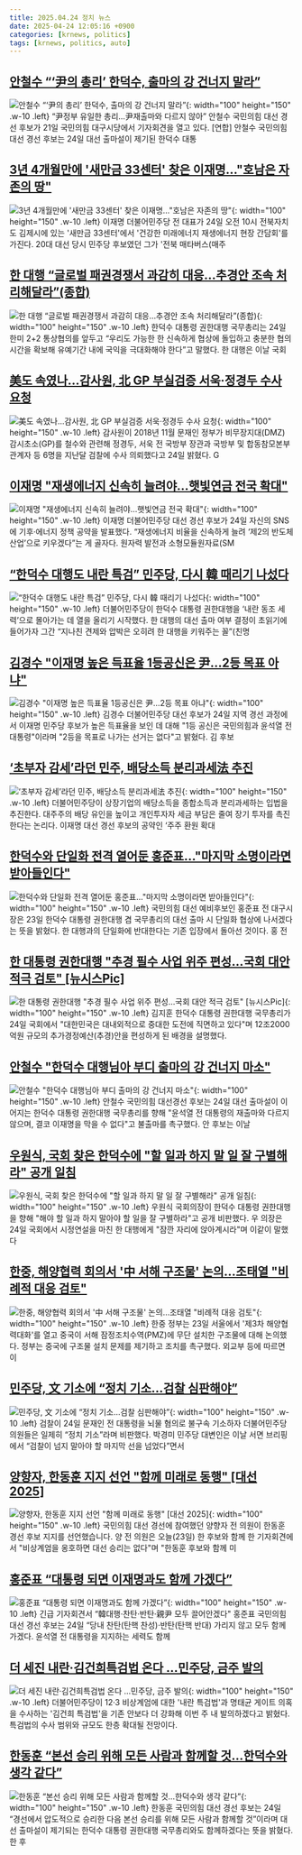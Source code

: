 ```yaml
---
title: 2025.04.24 정치 뉴스
date: 2025-04-24 12:05:16 +0900
categories: [krnews, politics]
tags: [krnews, politics, auto]
---
```

## [안철수 “‘尹의 총리’ 한덕수, 출마의 강 건너지 말라”](https://n.news.naver.com/mnews/article/016/0002461834)

![안철수 “‘尹의 총리’ 한덕수, 출마의 강 건너지 말라”](https://mimgnews.pstatic.net/image/origin/016/2025/04/24/2461834.jpg?type=nf220_150){: width="100" height="150" .w-10 .left}
“尹정부 유일한 총리…尹재출마와 다르지 않아” 안철수 국민의힘 대선 경선 후보가 21일 국민의힘 대구시당에서 기자회견을 열고 있다. [연합] 안철수 국민의힘 대선 경선 후보는 24일 대선 출마설이 제기된 한덕수 대통

## [3년 4개월만에 '새만금 33센터' 찾은 이재명…"호남은 자존의 땅"](https://n.news.naver.com/mnews/article/002/0002385212)

![3년 4개월만에 '새만금 33센터' 찾은 이재명…"호남은 자존의 땅"](https://mimgnews.pstatic.net/image/origin/002/2025/04/24/2385212.jpg?type=nf220_150){: width="100" height="150" .w-10 .left}
이재명 더불어민주당 전 대표가 24일 오전 10시 전북자치도 김제시에 있는 '새만금 33센터'에서 '건강한 미래에너지 재생에너지 현장 간담회'를 가진다. 20대 대선 당시 민주당 후보였던 그가 '전북 매타버스(매주

## [한 대행 “글로벌 패권경쟁서 과감히 대응…추경안 조속 처리해달라”(종합)](https://n.news.naver.com/mnews/article/018/0005995917)

![한 대행 “글로벌 패권경쟁서 과감히 대응…추경안 조속 처리해달라”(종합)](https://mimgnews.pstatic.net/image/origin/018/2025/04/24/5995917.jpg?type=nf220_150){: width="100" height="150" .w-10 .left}
한덕수 대통령 권한대행 국무총리는 24일 한미 2+2 통상협의를 앞두고 “우리도 가능한 한 신속하게 협상에 돌입하고 충분한 협의 시간을 확보해 유예기간 내에 국익을 극대화해야 한다”고 말했다. 한 대행은 이날 국회

## [美도 속였나…감사원, 北 GP 부실검증 서욱·정경두 수사 요청](https://n.news.naver.com/mnews/article/025/0003436410)

![美도 속였나…감사원, 北 GP 부실검증 서욱·정경두 수사 요청](https://mimgnews.pstatic.net/image/origin/025/2025/04/24/3436410.jpg?type=nf220_150){: width="100" height="150" .w-10 .left}
감사원이 2018년 11월 문재인 정부가 비무장지대(DMZ) 감시초소(GP)를 철수와 관련해 정경두, 서욱 전 국방부 장관과 국방부 및 합동참모본부 관계자 등 6명을 지난달 검찰에 수사 의뢰했다고 24일 밝혔다. G

## [이재명 "재생에너지 신속히 늘려야…햇빛연금 전국 확대"](https://n.news.naver.com/mnews/article/015/0005123379)

![이재명 "재생에너지 신속히 늘려야…햇빛연금 전국 확대"](https://mimgnews.pstatic.net/image/origin/015/2025/04/24/5123379.jpg?type=nf220_150){: width="100" height="150" .w-10 .left}
이재명 더불어민주당 대선 경선 후보가 24일 자신의 SNS에 기후·에너지 정책 공약을 발표했다. “재생에너지 비율을 신속하게 늘려 ‘제2의 반도체 산업’으로 키우겠다”는 게 골자다. 원자력 발전과 소형모듈원자료(SM

## [“한덕수 대행도 내란 특검” 민주당, 다시 韓 때리기 나섰다](https://n.news.naver.com/mnews/article/025/0003436150)

![“한덕수 대행도 내란 특검” 민주당, 다시 韓 때리기 나섰다](https://mimgnews.pstatic.net/image/origin/025/2025/04/23/3436150.jpg?type=nf220_150){: width="100" height="150" .w-10 .left}
더불어민주당이 한덕수 대통령 권한대행을 ‘내란 동조 세력’으로 몰아가는 데 열을 올리기 시작했다. 한 대행의 대선 출마 여부 결정이 초읽기에 들어가자 그간 “지나친 견제와 압박은 오히려 한 대행을 키워주는 꼴”(친명

## [김경수 "이재명 높은 득표율 1등공신은 尹…2등 목표 아냐"](https://n.news.naver.com/mnews/article/003/0013202917)

![김경수 "이재명 높은 득표율 1등공신은 尹…2등 목표 아냐"](https://mimgnews.pstatic.net/image/origin/003/2025/04/24/13202917.jpg?type=nf220_150){: width="100" height="150" .w-10 .left}
김경수 더불어민주당 대선 후보가 24일 지역 경선 과정에서 이재명 민주당 후보가 높은 득표율을 보인 데 대해 "1등 공신은 국민의힘과 윤석열 전 대통령"이라며 "2등을 목표로 나가는 선거는 없다"고 밝혔다. 김 후보

## [‘초부자 감세’라던 민주, 배당소득 분리과세法 추진](https://n.news.naver.com/mnews/article/366/0001071880)

![‘초부자 감세’라던 민주, 배당소득 분리과세法 추진](https://mimgnews.pstatic.net/image/origin/366/2025/04/24/1071880.jpg?type=nf220_150){: width="100" height="150" .w-10 .left}
더불어민주당이 상장기업의 배당소득을 종합소득과 분리과세하는 입법을 추진한다. 대주주의 배당 유인을 높이고 개인투자자 세금 부담은 줄여 장기 투자를 촉진한다는 논리다. 이재명 대선 경선 후보의 공약인 ‘주주 환원 확대

## [한덕수와 단일화 전격 열어둔 홍준표…"마지막 소명이라면 받아들인다"](https://n.news.naver.com/mnews/article/277/0005582674)

![한덕수와 단일화 전격 열어둔 홍준표…"마지막 소명이라면 받아들인다"](https://mimgnews.pstatic.net/image/origin/277/2025/04/23/5582674.jpg?type=nf220_150){: width="100" height="150" .w-10 .left}
국민의힘 대선 예비후보인 홍준표 전 대구시장은 23일 한덕수 대통령 권한대행 겸 국무총리의 대선 출마 시 단일화 협상에 나서겠다는 뜻을 밝혔다. 한 대행과의 단일화에 반대한다는 기존 입장에서 돌아선 것이다. 홍 전

## [한 대통령 권한대행 "추경 필수 사업 위주 편성…국회 대안 적극 검토" [뉴시스Pic]](https://n.news.naver.com/mnews/article/003/0013203415)

![한 대통령 권한대행 "추경 필수 사업 위주 편성…국회 대안 적극 검토" [뉴시스Pic]](https://mimgnews.pstatic.net/image/origin/003/2025/04/24/13203415.jpg?type=nf220_150){: width="100" height="150" .w-10 .left}
김지훈 한덕수 대통령 권한대행 국무총리가 24일 국회에서 "대한민국은 대내외적으로 중대한 도전에 직면하고 있다"며 12조2000억원 규모의 추가경정예산(추경)안을 편성하게 된 배경을 설명했다.

## [안철수 "한덕수 대행님아 부디 출마의 강 건너지 마소"](https://n.news.naver.com/mnews/article/421/0008211385)

![안철수 "한덕수 대행님아 부디 출마의 강 건너지 마소"](https://mimgnews.pstatic.net/image/origin/421/2025/04/24/8211385.jpg?type=nf220_150){: width="100" height="150" .w-10 .left}
안철수 국민의힘 대선경선 후보는 24일 대선 출마설이 이어지는 한덕수 대통령 권한대행 국무총리를 향해 "윤석열 전 대통령의 재출마와 다르지 않으며, 결코 이재명을 막을 수 없다"고 불출마를 촉구했다. 안 후보는 이날

## [우원식, 국회 찾은 한덕수에 "할 일과 하지 말 일 잘 구별해라" 공개 일침](https://n.news.naver.com/mnews/article/448/0000522972)

![우원식, 국회 찾은 한덕수에 "할 일과 하지 말 일 잘 구별해라" 공개 일침](https://mimgnews.pstatic.net/image/origin/448/2025/04/24/522972.jpg?type=nf220_150){: width="100" height="150" .w-10 .left}
우원식 국회의장이 한덕수 대통령 권한대행을 향해 "해야 할 일과 하지 말아야 할 일을 잘 구별하라"고 공개 비판했다. 우 의장은 24일 국회에서 시정연설을 마친 한 대행에게 "잠깐 자리에 앉아계시라"며 이같이 말했다

## [한중, 해양협력 회의서 '中 서해 구조물' 논의…조태열 "비례적 대응 검토"](https://n.news.naver.com/mnews/article/469/0000861177)

![한중, 해양협력 회의서 '中 서해 구조물' 논의…조태열 "비례적 대응 검토"](https://mimgnews.pstatic.net/image/origin/469/2025/04/23/861177.jpg?type=nf220_150){: width="100" height="150" .w-10 .left}
한중 정부는 23일 서울에서 '제3차 해양협력대화'를 열고 중국이 서해 잠정조치수역(PMZ)에 무단 설치한 구조물에 대해 논의했다. 정부는 중국에 구조물 설치 문제를 제기하고 조치를 촉구했다. 외교부 등에 따르면 이

## [민주당, 文 기소에 “정치 기소...검찰 심판해야”](https://n.news.naver.com/mnews/article/023/0003901399)

![민주당, 文 기소에 “정치 기소...검찰 심판해야”](https://mimgnews.pstatic.net/image/origin/023/2025/04/24/3901399.jpg?type=nf220_150){: width="100" height="150" .w-10 .left}
검찰이 24일 문재인 전 대통령을 뇌물 혐의로 불구속 기소하자 더불어민주당 의원들은 일제히 “정치 기소”라며 비판했다. 박경미 민주당 대변인은 이날 서면 브리핑에서 “검찰이 넘지 말아야 할 마지막 선을 넘었다”면서

## [양향자, 한동훈 지지 선언 "함께 미래로 동행" [대선 2025]](https://n.news.naver.com/mnews/article/374/0000436765)

![양향자, 한동훈 지지 선언 "함께 미래로 동행" [대선 2025]](https://mimgnews.pstatic.net/image/origin/374/2025/04/23/436765.jpg?type=nf220_150){: width="100" height="150" .w-10 .left}
국민의힘 대선 경선에 참여했던 양향자 전 의원이 한동훈 경선 후보 지지를 선언했습니다. 양 전 의원은 오늘(23일) 한 후보와 함께 한 기자회견에서 "비상계엄을 옹호하면 대선 승리는 없다"며 "한동훈 후보와 함께 미

## [홍준표 “대통령 되면 이재명과도 함께 가겠다”](https://n.news.naver.com/mnews/article/366/0001071871)

![홍준표 “대통령 되면 이재명과도 함께 가겠다”](https://mimgnews.pstatic.net/image/origin/366/2025/04/24/1071871.jpg?type=nf220_150){: width="100" height="150" .w-10 .left}
긴급 기자회견서 “韓대행·찬탄·반탄·親尹 모두 끌어안겠다" 홍준표 국민의힘 대선 경선 후보는 24일 “당내 찬탄(탄핵 찬성)·반탄(탄핵 반대) 가리지 않고 모두 함께 가겠다. 윤석열 전 대통령을 지지하는 세력도 함께

## [더 세진 내란·김건희특검법 온다 …민주당, 금주 발의](https://n.news.naver.com/mnews/article/119/0002948930)

![더 세진 내란·김건희특검법 온다 …민주당, 금주 발의](https://mimgnews.pstatic.net/image/origin/119/2025/04/24/2948930.jpg?type=nf220_150){: width="100" height="150" .w-10 .left}
더불어민주당이 12·3 비상계엄에 대한 '내란 특검법'과 명태균 게이트 의혹을 수사하는 '김건희 특검법'을 기존 안보다 더 강화해 이번 주 내 발의하겠다고 밝혔다. 특검법의 수사 범위와 규모도 한층 확대될 전망이다.

## [한동훈 “본선 승리 위해 모든 사람과 함께할 것…한덕수와 생각 같다”](https://n.news.naver.com/mnews/article/023/0003901380)

![한동훈 “본선 승리 위해 모든 사람과 함께할 것…한덕수와 생각 같다”](https://mimgnews.pstatic.net/image/origin/023/2025/04/24/3901380.jpg?type=nf220_150){: width="100" height="150" .w-10 .left}
한동훈 국민의힘 대선 경선 후보는 24일 “경선에서 압도적으로 승리한 다음 본선 승리를 위해 모든 사람과 함께할 것”이라며 대선 출마설이 제기되는 한덕수 대통령 권한대행 국무총리와도 함께하겠다는 뜻을 밝혔다. 한 후

